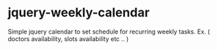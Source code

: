 # jquery-weekly-calendar
Simple jquery calendar to set schedule for recurring weekly tasks. Ex. ( doctors availability, slots availability etc .. )
